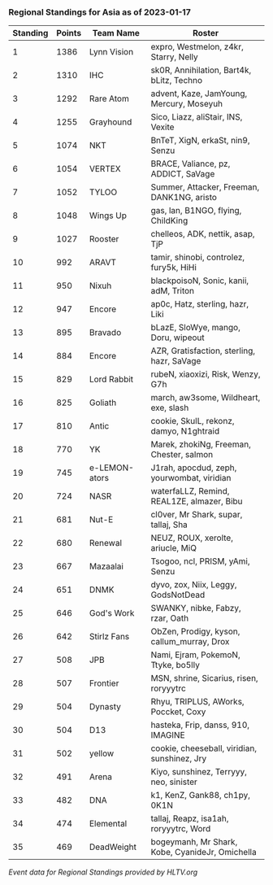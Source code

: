 ### Regional Standings for Asia as of 2023-01-17

|Standing|Points|Team Name|Roster|
|-|-|-|-|
|   1 | 1386 | Lynn Vision   | expro, Westmelon, z4kr, Starry, Nelly          |
|   2 | 1310 | IHC           | sk0R, Annihilation, Bart4k, bLitz, Techno      |
|   3 | 1292 | Rare Atom     | advent, Kaze, JamYoung, Mercury, Moseyuh       |
|   4 | 1255 | Grayhound     | Sico, Liazz, aliStair, INS, Vexite             |
|   5 | 1074 | NKT           | BnTeT, XigN, erkaSt, nin9, Senzu               |
|   6 | 1054 | VERTEX        | BRACE, Valiance, pz, ADDICT, SaVage            |
|   7 | 1052 | TYLOO         | Summer, Attacker, Freeman, DANK1NG, aristo     |
|   8 | 1048 | Wings Up      | gas, lan, B1NGO, flying, ChildKing             |
|   9 | 1027 | Rooster       | chelleos, ADK, nettik, asap, TjP               |
|  10 |  992 | ARAVT         | tamir, shinobi, controlez, fury5k, HiHi        |
|  11 |  950 | Nixuh         | blackpoisoN, Sonic, kanii, adM, Triton         |
|  12 |  947 | Encore        | ap0c, Hatz, sterling, hazr, Liki               |
|  13 |  895 | Bravado       | bLazE, SloWye, mango, Doru, wipeout            |
|  14 |  884 | Encore        | AZR, Gratisfaction, sterling, hazr, SaVage     |
|  15 |  829 | Lord Rabbit   | rubeN, xiaoxizi, Risk, Wenzy, G7h              |
|  16 |  825 | Goliath       | march, aw3some, Wildheart, exe, slash          |
|  17 |  810 | Antic         | cookie, SkulL, rekonz, damyo, N1ghtraid        |
|  18 |  770 | YK            | Marek, zhokiNg, Freeman, Chester, salmon       |
|  19 |  745 | e-LEMON-ators | J1rah, apocdud, zeph, yourwombat, viridian     |
|  20 |  724 | NASR          | waterfaLLZ, Remind, REAL1ZE, almazer, Bibu     |
|  21 |  681 | Nut-E         | cl0ver, Mr Shark, supar, tallaj, Sha           |
|  22 |  680 | Renewal       | NEUZ, ROUX, xerolte, ariucle, MiQ              |
|  23 |  667 | Mazaalai      | Tsogoo, ncl, PRISM, yAmi, Senzu                |
|  24 |  651 | DNMK          | dyvo, zox, Niix, Leggy, GodsNotDead            |
|  25 |  646 | God's Work    | SWANKY, nibke, Fabzy, rzar, Oath               |
|  26 |  642 | Stirlz Fans   | ObZen, Prodigy, kyson, callum_murray, Drox     |
|  27 |  508 | JPB           | Nami, Ejram, PokemoN, Ttyke, bo5lly            |
|  28 |  507 | Frontier      | MSN, shrine, Sicarius, risen, roryyytrc        |
|  29 |  504 | Dynasty       | Rhyu, TRIPLUS, AWorks, Poccket, Coxy           |
|  30 |  504 | D13           | hasteka, Frip, danss, 910, IMAGINE             |
|  31 |  502 | yellow        | cookie, cheeseball, viridian, sunshinez, Jry   |
|  32 |  491 | Arena         | Kiyo, sunshinez, Terryyy, neo, sinister        |
|  33 |  482 | DNA           | k1, KenZ, Gank88, ch1py, 0K1N                  |
|  34 |  474 | Elemental     | tallaj, Reapz, isa1ah, roryyytrc, Word         |
|  35 |  469 | DeadWeight    | bogeymanh, Mr Shark, Kobe, CyanideJr, Omichella|

_Event data for Regional Standings provided by HLTV.org_